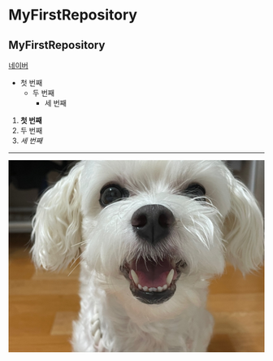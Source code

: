 # MyFirstRepository
## MyFirstRepository

[네이버](https://naver.com)

- 첫 번째
  - 두 번째
    - 세 번째

1. **첫 번째**
2. 두 번째
3. *세 번째*

* * *
<img width="" height="" src="./png/KakaoTalk_20210321_204026178.jpg"></img>
